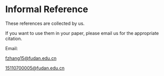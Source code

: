 # Informal Reference

These references are collected by us.

If you want to use them in your paper, please email us for the appropriate citation.

Email: 

fzhang15@fudan.edu.cn 

15110700005@fudan.edu.cn
